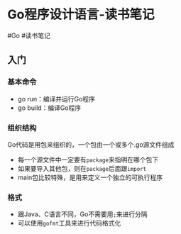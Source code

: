 # Go程序设计语言-读书笔记

#Go #读书笔记

## 入门

### 基本命令

- go run：编译并运行Go程序
- go build：编译Go程序

### 组织结构

Go代码是用包来组织的，一个包由一个或多个.go源文件组成

- 每一个源文件中一定要有`package`来指明在哪个包下
- 如果要导入其他包，则在`package`后面跟`import`
- main包比较特殊，是用来定义一个独立的可执行程序

### 格式

- 跟Java、C语言不同，Go不需要用`;`来进行分隔
- 可以使用`gofmt`工具来进行代码格式化

